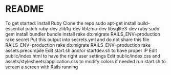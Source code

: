 # README

To get started:
Install Ruby
Clone the repo
sudo apt-get install build-essential patch ruby-dev zlib1g-dev liblzma-dev libsqlite3-dev ruby
sudo gem install bundler
bundle install
rake db:migrate
RAILS_ENV=production rake secret
  Put this output into secrets.yml and do not share this file
RAILS_ENV=production rake db:migrate
RAILS_ENV=production rake assets:precompile
Edit start.sh and/or startdev.sh to have proper IP
Edit public/index.html to have the right user settings
Edit public/index.css and assets/stylesheets/application.css to modify colors if needed
run start.sh to screen a screen with Rails running
